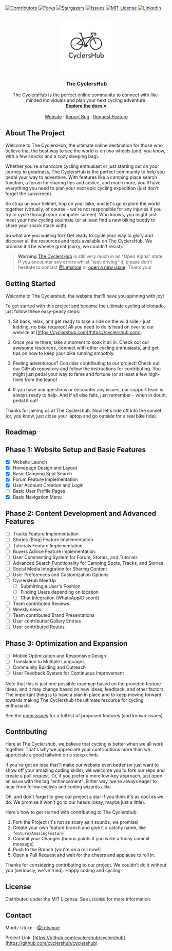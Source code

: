 [![Contributors][contributors-shield]][contributors-url]
[![Forks][forks-shield]][forks-url]
[![Stargazers][stars-shield]][stars-url]
[![Issues][issues-shield]][issues-url]
[![MIT License][license-shield]][license-url]
[![LinkedIn][linkedin-shield]][linkedin-url]

<br />
<div align="center">
  <a href="https://github.com/cyclershub/cyclershub">
    <img src="public/logo-white-bg.png" alt="Logo" width="160" height="160">
  </a>

<h3 align="center">The CyclersHub</h3>

  <p align="center">
    The CyclersHub is the perfect online community to connect with like-minded individuals and plan your next cycling adventure.
    <br />
    <a href="https://docs.cyclershub.com"><strong>Explore the docs »</strong></a>
    <br />
    <br />
    <a href="https://cyclershub.com">Website</a>
    ·
    <a href="https://github.com/cyclershub/cyclershub/issues">Report Bug</a>
    ·
    <a href="https://github.com/cyclershub/cyclershub/issues">Request Feature</a>
  </p>
</div>

## About The Project

Welcome to The CyclersHub, the ultimate online destination for those who believe that the best way to see the world is on two wheels (and, you know, with a few snacks and a cozy sleeping bag).

Whether you're a hardcore cycling enthusiast or just starting out on your journey to greatness, The CyclersHub is the perfect community to help you pedal your way to adventure. With features like a camping place search function, a forum for sharing tips and advice, and much more, you'll have everything you need to plan your next epic cycling expedition (just don't forget the sunscreen).

So strap on your helmet, hop on your bike, and let's go explore the world together (virtually, of course - we're not responsible for any injuries if you try to cycle through your computer screen). Who knows, you might just meet your new cycling soulmate (or at least find a new biking buddy to share your snack stash with).

So what are you waiting for? Get ready to cycle your way to glory and discover all the resources and tools available on The CyclersHub. We promise it'll be wheelie great (sorry, we couldn't resist).

> **Warning**
> [The CyclersHub](https://cyclershub.com) is still very much in an "Open Alpha" state. If you encounter any errors whilst "test-driving" it, please don't hesitate to contact [@Letsmoe](https://github.com/Letsmoe) or [open a new issue](https://github.com/cyclershub/cyclershub/issues). Thank you!

## Getting Started

Welcome to The Cyclershub, the website that'll have you spinning with joy!

To get started with this project and become the ultimate cycling aficionado, just follow these easy-peasy steps:

1. Sit back, relax, and get ready to take a ride on the wild side - just kidding, no bike required! All you need to do is head on over to our website at [https://cyclershub.com](https://cyclershub.com).

2. Once you're there, take a moment to soak it all in. Check out our awesome resources, connect with other cycling enthusiasts, and get tips on how to keep your bike running smoothly.

3. Feeling adventurous? Consider contributing to our project! Check out our GitHub repository and follow the instructions for contributing. You might just pedal your way to fame and fortune (or at least a few high-fives from the team)!

4. If you have any questions or encounter any issues, our support team is always ready to help. And if all else fails, just remember - when in doubt, pedal it out!

Thanks for joining us at The Cyclershub. Now let's ride off into the sunset (or, you know, just close your laptop and go outside for a real bike ride).

## Roadmap

## Phase 1: Website Setup and Basic Features

- [x] Website Launch
- [x] Homepage Design and Layout
- [x] Basic Camping Spot Search
- [x] Forum Feature Implementation
- [x] User Account Creation and Login
- [ ] Basic User Profile Pages
- [x] Basic Navigation Menu

## Phase 2: Content Development and Advanced Features

- [ ] Tracks Feature Implementation
- [ ] Stories (Blog) Feature Implementation
- [ ] Tutorials Feature Implementation
- [ ] Buyers Advice Feature Implementation
- [ ] User Commenting System for Forum, Stories, and Tutorials
- [ ] Advanced Search Functionality for Camping Spots, Tracks, and Stories
- [ ] Social Media Integration for Sharing Content
- [ ] User Preferences and Customization Options
- [ ] CyclersHub MeetUp
  - [ ] Submitting a User's Position
  - [ ] Finding Users depending on location
  - [ ] Chat Integration (WhatsApp/Discord)
- [ ] Team contributed Reviews
- [ ] Weekly news
- [ ] Team contributed Brand Presentations
- [ ] User contributed Gallery Entries
- [ ] User contributed Routes

## Phase 3: Optimization and Expansion

- [ ] Mobile Optimization and Responsive Design
- [ ] Translation to Multiple Languages
- [ ] Community Building and Outreach
- [ ] User Feedback System for Continuous Improvement

Note that this is just one possible roadmap based on the provided feature ideas, and it may change based on new ideas, feedback, and other factors. The important thing is to have a plan in place and to keep moving forward towards making The Cyclershub the ultimate resource for cycling enthusiasts.

See the [open issues](https://github.com/cyclershub/cyclershub/issues) for a full list of proposed features (and known issues).

## Contributing

Here at The Cyclershub, we believe that cycling is better when we all work together. That's why we appreciate your contributions more than we appreciate a good tailwind on a steep climb.

If you've got an idea that'll make our website even better (or just want to show off your amazing coding skills), we welcome you to fork our repo and create a pull request. Or, if you prefer a more low-key approach, just open an issue with the tag "enhancement". Either way, we're always eager to hear from fellow cyclists and coding wizards alike.

Oh, and don't forget to give our project a star if you think it's as cool as we do. We promise it won't go to our heads (okay, maybe just a little).

Here's how to get started with contributing to The Cyclershub:

1. Fork the Project (it's not as scary as it sounds, we promise)
2. Create your own feature branch and give it a catchy name, like `feature/AmazingFeature`
3. Commit your Changes (bonus points if you write a funny commit message)
4. Push to the Branch (you're on a roll now!)
5. Open a Pull Request and wait for the cheers and applause to roll in.

Thanks for considering contributing to our project. We couldn't do it without you (seriously, we've tried). Happy coding and cycling!

## License

Distributed under the MIT License. See `LICENSE` for more information.

## Contact

Moritz Utcke - [@Letsmoe](https://github.com/Letsmoe)

Project Link: [https://github.com/cyclershub/cyclershub](https://github.com/cyclershub/cyclershub)

[contributors-shield]: https://img.shields.io/github/contributors/cyclershub/cyclershub.svg?style=for-the-badge
[contributors-url]: https://github.com/cyclershub/cyclershub/graphs/contributors
[forks-shield]: https://img.shields.io/github/forks/cyclershub/cyclershub.svg?style=for-the-badge
[forks-url]: https://github.com/cyclershub/cyclershub/network/members
[stars-shield]: https://img.shields.io/github/stars/cyclershub/cyclershub.svg?style=for-the-badge
[stars-url]: https://github.com/cyclershub/cyclershub/stargazers
[issues-shield]: https://img.shields.io/github/issues/cyclershub/cyclershub.svg?style=for-the-badge
[issues-url]: https://github.com/cyclershub/cyclershub/issues
[license-shield]: https://img.shields.io/github/license/cyclershub/cyclershub.svg?style=for-the-badge
[license-url]: https://github.com/cyclershub/cyclershub/blob/master/LICENSE.txt
[linkedin-shield]: https://img.shields.io/badge/-LinkedIn-black.svg?style=for-the-badge&logo=linkedin&colorB=555
[linkedin-url]: https://linkedin.com/in/moritz-utcke-5677a3184
